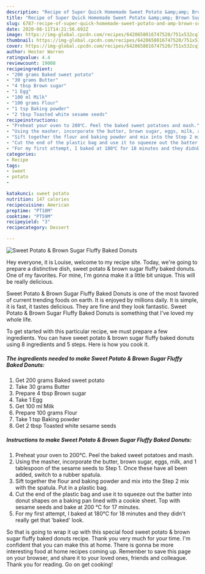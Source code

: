 ```yaml
---
description: "Recipe of Super Quick Homemade Sweet Potato &amp;amp; Brown Sugar Fluffy Baked Donuts"
title: "Recipe of Super Quick Homemade Sweet Potato &amp;amp; Brown Sugar Fluffy Baked Donuts"
slug: 6787-recipe-of-super-quick-homemade-sweet-potato-and-amp-brown-sugar-fluffy-baked-donuts
date: 2020-08-11T14:21:56.692Z
image: https://img-global.cpcdn.com/recipes/6420658016747520/751x532cq70/sweet-potato-brown-sugar-fluffy-baked-donuts-recipe-main-photo.jpg
thumbnail: https://img-global.cpcdn.com/recipes/6420658016747520/751x532cq70/sweet-potato-brown-sugar-fluffy-baked-donuts-recipe-main-photo.jpg
cover: https://img-global.cpcdn.com/recipes/6420658016747520/751x532cq70/sweet-potato-brown-sugar-fluffy-baked-donuts-recipe-main-photo.jpg
author: Hester Warren
ratingvalue: 4.4
reviewcount: 19008
recipeingredient:
- "200 grams Baked sweet potato"
- "30 grams Butter"
- "4 tbsp Brown sugar"
- "1 Egg"
- "100 ml Milk"
- "100 grams Flour"
- "1 tsp Baking powder"
- "2 tbsp Toasted white sesame seeds"
recipeinstructions:
- "Preheat your oven to 200℃. Peel the baked sweet potatoes and mash."
- "Using the masher, incorporate the butter, brown sugar, eggs, milk, and 1 tablespoon of the sesame seeds to Step 1. Once these have all been added, switch to a rubber spatula."
- "Sift together the flour and baking powder and mix into the Step 2 mix with the spatula. Put in a plastic bag."
- "Cut the end of the plastic bag and use it to squeeze out the batter into donut shapes on a baking pan lined with a cookie sheet. Top with sesame seeds and bake at 200 ℃ for 17 minutes."
- "For my first attempt, I baked at 180℃ for 18 minutes and they didn&#39;t really get that &#39;baked&#39; look."
categories:
- Recipe
tags:
- sweet
- potato
- 

katakunci: sweet potato  
nutrition: 147 calories
recipecuisine: American
preptime: "PT10M"
cooktime: "PT59M"
recipeyield: "3"
recipecategory: Dessert

---
```



![Sweet Potato &amp; Brown Sugar Fluffy Baked Donuts](https://img-global.cpcdn.com/recipes/6420658016747520/751x532cq70/sweet-potato-brown-sugar-fluffy-baked-donuts-recipe-main-photo.jpg)

Hey everyone, it is Louise, welcome to my recipe site. Today, we're going to prepare a distinctive dish, sweet potato &amp; brown sugar fluffy baked donuts. One of my favorites. For mine, I'm gonna make it a little bit unique. This will be really delicious.

Sweet Potato &amp; Brown Sugar Fluffy Baked Donuts is one of the most favored of current trending foods on earth. It is enjoyed by millions daily. It is simple, it is fast, it tastes delicious. They are fine and they look fantastic. Sweet Potato &amp; Brown Sugar Fluffy Baked Donuts is something that I've loved my whole life.




To get started with this particular recipe, we must prepare a few ingredients. You can have sweet potato &amp; brown sugar fluffy baked donuts using 8 ingredients and 5 steps. Here is how you cook it.

<!--inarticleads1-->

##### The ingredients needed to make Sweet Potato &amp; Brown Sugar Fluffy Baked Donuts:

1. Get 200 grams Baked sweet potato
1. Take 30 grams Butter
1. Prepare 4 tbsp Brown sugar
1. Take 1 Egg
1. Get 100 ml Milk
1. Prepare 100 grams Flour
1. Take 1 tsp Baking powder
1. Get 2 tbsp Toasted white sesame seeds




<!--inarticleads2-->

##### Instructions to make Sweet Potato &amp; Brown Sugar Fluffy Baked Donuts:

1. Preheat your oven to 200℃. Peel the baked sweet potatoes and mash.
1. Using the masher, incorporate the butter, brown sugar, eggs, milk, and 1 tablespoon of the sesame seeds to Step 1. Once these have all been added, switch to a rubber spatula.
1. Sift together the flour and baking powder and mix into the Step 2 mix with the spatula. Put in a plastic bag.
1. Cut the end of the plastic bag and use it to squeeze out the batter into donut shapes on a baking pan lined with a cookie sheet. Top with sesame seeds and bake at 200 ℃ for 17 minutes.
1. For my first attempt, I baked at 180℃ for 18 minutes and they didn&#39;t really get that &#39;baked&#39; look.




So that is going to wrap it up with this special food sweet potato &amp; brown sugar fluffy baked donuts recipe. Thank you very much for your time. I'm confident that you can make this at home. There is gonna be more interesting food at home recipes coming up. Remember to save this page on your browser, and share it to your loved ones, friends and colleague. Thank you for reading. Go on get cooking!
